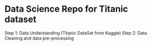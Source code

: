 # Data Science Repo for Titanic dataset
Step 1: Data Understanding (Titanic DataSet from Kaggle)
Step 2: Data Cleaning and data pre-processing
